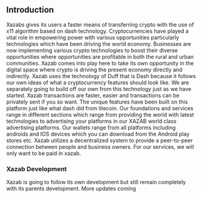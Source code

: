 
## Introduction

Xazabs gives its users a faster means of transferring crypto with the use of x11 algorithm based on dash technology. Cryptocurrencies have played a vital role in empowering power with various opportunities particularly technologies which have been driving the world economy. Businesses are now implementing various crypto technologies to boost their diverse opportunities where opportunities are profitable in both the rural and urban communities. Xazab comes into play here to take its own opportunity in the digital space where crypto is driving the present economy directly and indirectly. Xazab uses the technology of Duff that is Dash because it follows our own ideas of what a cryptocurrency features should look like. We are separately going to build off our own from this technology just as we have started. Xazab transactions are faster, easier and transactions can be privately sent if you so want. The unique features have been built on this platform just like what dash did from litecoin. Our foundations and services range in different sections which range from providing the world with latest technologies to advertising your platforms in our XAZAB world class advertising platforms.  Our wallets range from all platforms including androids and IOS devices which you can download from the Android play stores etc. Xazab utilizes a decentralized system to provide a peer-to-peer connection between people and business owners. For our services, we will only want to be paid in xazab.

### Xazab Development

Xazab is going to follow its own development but still remain completely with its parents development. More updates coming
